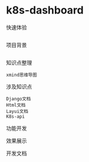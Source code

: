 # k8s-dashboard

快速体验
```text

```

项目背景
```text

```

知识点整理
```text
xmind思维导图
```


涉及知识点
```text
Django文档
Html文档
Layui文档
K8s-api
```

功能开发


效果展示


开发文档
```text

```










